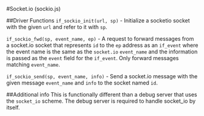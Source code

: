 #Socket.io (sockio.js)

##Driver Functions
`if_sockio_init(url, sp)` - Initialize a socketio socket with the given `url` and refer to it with `sp`.

`if_sockio_fwd(sp, event_name, ep)` - A request to forward messages from a socket.io socket that represents `id` to the `ep` address as an `if_event` where the event
name is the same as the `socket.io` `event_name` and the information is passed as the `event` field for the `if_event`. Only forward messages matching
`event_name`.

`if_sockio_send(sp, event_name, info)` - Send a socket.io message with the given message `event_name` and `info` to the socket named `id`.

##Additional info
This is functionally different than a debug server that uses the `socket_io` scheme. The debug server is required to handle socket_io by itself.
